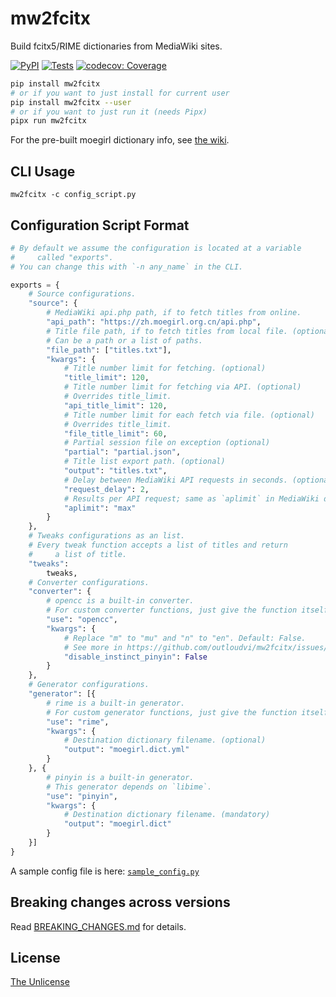 # mw2fcitx

Build fcitx5/RIME dictionaries from MediaWiki sites.

[![PyPI](https://img.shields.io/pypi/v/mw2fcitx)](https://pypi.org/project/mw2fcitx/)
[![Tests](https://github.com/outloudvi/mw2fcitx/actions/workflows/test.yml/badge.svg)](https://github.com/outloudvi/mw2fcitx/actions/workflows/test.yml)
[![codecov: Coverage](https://codecov.io/gh/outloudvi/mw2fcitx/graph/badge.svg?token=1RP1099913)](https://codecov.io/gh/outloudvi/mw2fcitx)

```sh
pip install mw2fcitx
# or if you want to just install for current user
pip install mw2fcitx --user
# or if you want to just run it (needs Pipx)
pipx run mw2fcitx
```

For the pre-built moegirl dictionary info, see [the wiki](https://github.com/outloudvi/mw2fcitx/wiki/fcitx5-pinyin-moegirl).

## CLI Usage

```
mw2fcitx -c config_script.py
```

## Configuration Script Format

```python
# By default we assume the configuration is located at a variable
#     called "exports".
# You can change this with `-n any_name` in the CLI.

exports = {
    # Source configurations.
    "source": {
        # MediaWiki api.php path, if to fetch titles from online.
        "api_path": "https://zh.moegirl.org.cn/api.php",
        # Title file path, if to fetch titles from local file. (optional)
        # Can be a path or a list of paths.
        "file_path": ["titles.txt"],
        "kwargs": {
            # Title number limit for fetching. (optional)
            "title_limit": 120,
            # Title number limit for fetching via API. (optional)
            # Overrides title_limit.
            "api_title_limit": 120,
            # Title number limit for each fetch via file. (optional)
            # Overrides title_limit.
            "file_title_limit": 60,
            # Partial session file on exception (optional)
            "partial": "partial.json",
            # Title list export path. (optional)
            "output": "titles.txt",
            # Delay between MediaWiki API requests in seconds. (optional)
            "request_delay": 2,
            # Results per API request; same as `aplimit` in MediaWiki docs. (optional)
            "aplimit": "max"
        }
    },
    # Tweaks configurations as an list.
    # Every tweak function accepts a list of titles and return
    #     a list of title.
    "tweaks":
        tweaks,
    # Converter configurations.
    "converter": {
        # opencc is a built-in converter.
        # For custom converter functions, just give the function itself.
        "use": "opencc",
        "kwargs": {
            # Replace "m" to "mu" and "n" to "en". Default: False.
            # See more in https://github.com/outloudvi/mw2fcitx/issues/29 .
            "disable_instinct_pinyin": False
        }
    },
    # Generator configurations.
    "generator": [{
        # rime is a built-in generator.
        # For custom generator functions, just give the function itself.
        "use": "rime",
        "kwargs": {
            # Destination dictionary filename. (optional)
            "output": "moegirl.dict.yml"
        }
    }, {
        # pinyin is a built-in generator.
        # This generator depends on `libime`.
        "use": "pinyin",
        "kwargs": {
            # Destination dictionary filename. (mandatory)
            "output": "moegirl.dict"
        }
    }]
}
```

A sample config file is here: [`sample_config.py`](https://github.com/outloudvi/mw2fcitx/blob/master/mw2fcitx/sample_config.py)

## Breaking changes across versions

Read [BREAKING_CHANGES.md](./BREAKING_CHANGES.md) for details.

## License

[The Unlicense](https://github.com/outloudvi/mw2fcitx/blob/master/LICENSE)
